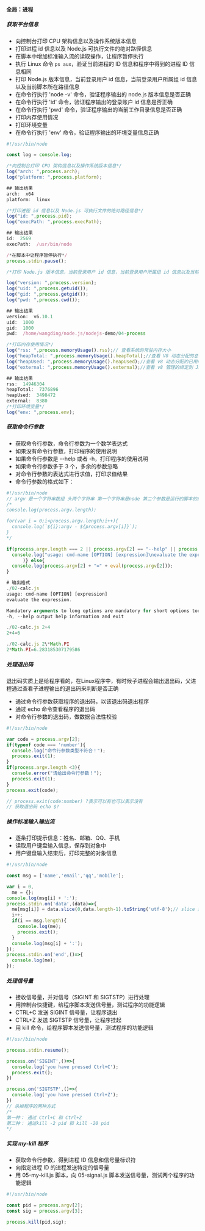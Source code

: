 #### 全局：进程

##### 获取平台信息

- 向控制台打印 CPU 架构信息以及操作系统版本信息
- 打印进程 id 信息以及 Node.js 可执行文件的绝对路径信息
- 在脚本中增加标准输入流的读取操作，让程序暂停执行
- 执行 Linux 命令 `ps aux`，验证当前进程的 ID 信息和程序中得到的进程 ID 信息相同
- 打印 Node.js 版本信息，当前登录用户 id 信息，当前登录用户所属组 id 信息以及当前脚本所在路径信息
- 在命令行执行 'node -v' 命令，验证程序输出的 node.js 版本信息是否正确
- 在命令行执行 'id' 命令，验证程序输出的登录账户 id 信息是否正确
- 在命令行执行 'pwd' 命令，验证程序输出的当前工作目录信息是否正确
- 打印内存使用情况
- 打印环境变量
- 在命令行执行 'env' 命令，验证程序输出的环境变量信息正确

```javascript
#!/usr/bin/node

const log = console.log;

/*向控制台打印 CPU 架构信息以及操作系统版本信息*/
log("arch: ",process.arch);
log("platform: ",process.platform);

## 输出结果
arch:  x64
platform:  linux

/*打印进程 id 信息以及 Node.js 可执行文件的绝对路径信息*/
log("id: ",process.pid);
log("execPath: ",process.execPath);

## 输出结果
id:  2569
execPath:  /usr/bin/node

/*在脚本中让程序暂停执行*/
process.stdin.pause();

/*打印 Node.js 版本信息，当前登录用户 id 信息，当前登录用户所属组 id 信息以及当前脚本所在路径信息*/

log("version: ",process.version);
log("uid: ",process.getuid());
log("gid: ",process.getgid());
log("pwd: ",process.cwd());

## 输出结果
version:  v6.10.1
uid:  1000
gid:  1000
pwd:  /home/wangding/node.js/nodejs-demo/04-process

/*打印内存使用情况*/
log("rss: ",process.memoryUsage().rss);// 查看系统的常驻内存大小
log("heapTotal: ",process.memoryUsage().heapTotal);//查看 V8 动态分配的总内存大小
log("heapUsed: ",process.memoryUsage().heapUsed);//查看 v8 动态分配的已用内存大小
log("external: ",process.memoryUsage().external);//查看 v8 管理的绑定到 JS 对象上的 C++ 对象的内存

## 输出结果
rss:  14946304
heapTotal:  7376896
heapUsed:  3498472
external:  8380
/*打印环境变量*/
log("env: ",process.env);
```

##### 获取命令行参数

- 获取命令行参数，命令行参数为一个数学表达式
- 如果没有命令行参数，打印程序的使用说明
- 如果命令行参数是 --help 或者 -h，打印程序的使用说明
- 如果命令行参数多于 3 个，多余的参数忽略
- 对命令行参数的表达式进行求值，打印求值结果
- 命令行参数的格式如下：

```javascript
#!/usr/bin/node
// argv 是一个字符串数组 头两个字符串 第一个字符串是node 第二个参数是运行的脚本的绝对路径
/*
console.log(process.argv.length);

for(var i = 0;i<process.argv.length;i++){
  console.log(`${i}:argv - ${process.argv[i]}`);
}
*/

if(process.argv.length === 2 || process.argv[2] == "--help" || process.argv[2] == "-h"){
  console.log("usage: cmd-name [OPTION] [expression]\nevaluate the expression.\n\nMandatory arguments to long options are mandatory for short options too.\n-h, --help output help information and exit"
      )} else{
  console.log(process.argv[2] + "=" + eval(process.argv[2]));        
}

# 输出格式
./02-calc.js
usage: cmd-name [OPTION] [expression]
evaluate the expression.

Mandatory arguments to long options are mandatory for short options too.
-h, --help output help information and exit

./02-calc.js 2+4
2+4=6

./02-calc.js 2\*Math.PI
2*Math.PI=6.283185307179586
```

##### 处理退出码

退出码实质上是给程序看的，在Linux程序中，有时候子进程会输出退出码，父进程通过查看子进程输出的退出码来判断是否正确

- 通过命令行参数获取程序的退出码，以该退出码退出程序
- 通过 echo 命令查看程序的退出码
- 对命令行参数的退出码，做数据合法性校验

```javascript
#!/usr/bin/node

var code = process.argv[2];
if(typeof code === 'number'){
  console.log("命令行参数类型不符合！");
  process.exit(1);
}
if(process.argv.length <3){
  console.error("请给出命令行参数！");
  process.exit(1);
}
process.exit(code);

// process.exit(code:number) ?表示可以有也可以表示没有
// 获取退出码 echo $?
```

##### 操作标准输入输出流

- 逐条打印提示信息：姓名、邮箱、QQ、手机
- 读取用户键盘输入信息，保存到对象中
- 用户键盘输入结束后，打印完整的对象信息

```javascript
#!/usr/bin/node

const msg = ['name','email','qq','mobile'];

var i = 0,
  me = {};
console.log(msg[i] + ':');
process.stdin.on('data',(data)=>{
  me[msg[i]] = data.slice(0,data.length-1).toString('utf-8');// slice 是将回车进行去掉
  i++;
  if(i == msg.length){
    console.log(me);
    process.exit();
  }
  console.log(msg[i] + ':');
});
process.stdin.on('end',()=>{
  console.log(me);
});
```

##### 处理信号量

- 接收信号量，并对信号（SIGINT 和 SIGTSTP）进行处理
- 用控制台快捷键，给程序脚本发送信号量，测试程序的功能逻辑
- CTRL+C 发送 SIGINT 信号量，让程序退出
- CTRL+Z 发送 SIGTSTP 信号量，让程序挂起
- 用 kill 命令，给程序脚本发送信号量，测试程序的功能逻辑

```javascript
#!/usr/bin/node

process.stdin.resume();

process.on('SIGINT',()=>{
  console.log('you have pressed Ctrl+C');
  process.exit();
})

process.on('SIGTSTP',()=>{
  console.log('you have pressed Ctrl+Z');
})
// 杀掉程序的两种方式
/*
第一种： 通过 Ctrl+C 和 Ctrl+Z
第二种： 通过kill -2 pid 和 kill -20 pid
*/
```

##### 实现 my-kill 程序

- 获取命令行参数，得到进程 ID 信息和信号量标识符
- 向指定进程 ID 的进程发送特定的信号量
- 用 05-my-kill.js 脚本，向 05-signal.js 脚本发送信号量，测试两个程序的功能逻辑

```javascript
#!/usr/bin/node

const pid = process.argv[2];
const sig = process.argv[3];

process.kill(pid,sig);
```

